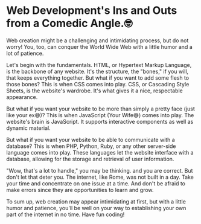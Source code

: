 # Web Development's Ins and Outs from a Comedic Angle.🤓

Web creation might be a challenging and intimidating process, but do not worry! You, too, can conquer the World Wide Web with a little humor and a lot of patience.

Let's begin with the fundamentals. HTML, or Hypertext Markup Language, is the backbone of any website. It's the structure, the "bones," if you will, that keeps everything together. But what if you want to add some flesh to those bones? This is when CSS comes into play. CSS, or Cascading Style Sheets, is the website's wardrobe. It's what gives it a nice, respectable appearance.

But what if you want your website to be more than simply a pretty face (just like your ex😅)? This is when JavaScript (Your Wife😅) comes into play. The website's brain is JavaScript. It supports interactive components as well as dynamic material.

But what if you want your website to be able to communicate with a database? This is when PHP, Python, Ruby, or any other server-side language comes into play. These languages let the website interface with a database, allowing for the storage and retrieval of user information.

"Wow, that's a lot to handle," you may be thinking. and you are correct. But don't let that deter you. The internet, like Rome, was not built in a day. Take your time and concentrate on one issue at a time. And don't be afraid to make errors since they are opportunities to learn and grow.

To sum up, web creation may appear intimidating at first, but with a little humor and patience, you'll be well on your way to establishing your own part of the internet in no time. Have fun coding!
